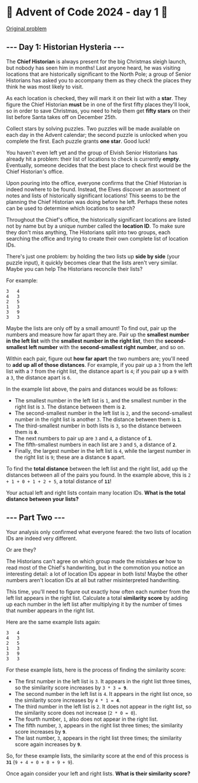 # 🎄 Advent of Code 2024 - day 1 🎄
[Original problem](https://adventofcode.com/2024/day/1)

<article class="day-desc"><h2>--- Day 1: Historian Hysteria ---</h2><p>The <strong>Chief Historian</strong> is always present for the big Christmas sleigh launch, but nobody has seen him in months! Last anyone heard, he was visiting locations that are historically significant to the North Pole; a group of Senior Historians has asked you to accompany them as they check the places they think he was most likely to visit.</p>
<p>As each location is checked, they will mark it on their list with a <strong>star</strong>. They figure the Chief Historian <strong>must</strong> be in one of the first fifty places they'll look, so in order to save Christmas, you need to help them get <strong>fifty stars</strong> on their list before Santa takes off on December 25th.</p>
<p>Collect stars by solving puzzles.  Two puzzles will be made available on each day in the Advent calendar; the second puzzle is unlocked when you complete the first.  Each puzzle grants <strong>one star</strong>. Good luck!</p>
<p>You haven't even left yet and the group of Elvish Senior Historians has already hit a problem: their list of locations to check is currently <strong>empty</strong>. Eventually, someone decides that the best place to check first would be the Chief Historian's office.</p>
<p>Upon pouring into the office, everyone confirms that the Chief Historian is indeed nowhere to be found. Instead, the Elves discover an assortment of notes and lists of historically significant locations! This seems to be the planning the Chief Historian was doing before he left. Perhaps these notes can be used to determine which locations to search?</p>
<p>Throughout the Chief's office, the historically significant locations are listed not by name but by a unique number called the <strong>location ID</strong>. To make sure they don't miss anything, The Historians split into two groups, each searching the office and trying to create their own complete list of location IDs.</p>
<p>There's just one problem: by holding the two lists up <strong>side by side</strong> (your puzzle input), it quickly becomes clear that the lists aren't very similar. Maybe you can help The Historians reconcile their lists?</p>
<p>For example:</p>
<pre><code>3   4
4   3
2   5
1   3
3   9
3   3
</code></pre>
<p>Maybe the lists are only off by a small amount! To find out, pair up the numbers and measure how far apart they are. Pair up the <strong>smallest number in the left list</strong> with the <strong>smallest number in the right list</strong>, then the <strong>second-smallest left number</strong> with the <strong>second-smallest right number</strong>, and so on.</p>
<p>Within each pair, figure out <strong>how far apart</strong> the two numbers are; you'll need to <strong>add up all of those distances</strong>. For example, if you pair up a <code>3</code> from the left list with a <code>7</code> from the right list, the distance apart is <code>4</code>; if you pair up a <code>9</code> with a <code>3</code>, the distance apart is <code>6</code>.</p>
<p>In the example list above, the pairs and distances would be as follows:</p>
<ul>
<li>The smallest number in the left list is <code>1</code>, and the smallest number in the right list is <code>3</code>. The distance between them is <code><strong>2</strong></code>.</li>
<li>The second-smallest number in the left list is <code>2</code>, and the second-smallest number in the right list is another <code>3</code>. The distance between them is <code><strong>1</strong></code>.</li>
<li>The third-smallest number in both lists is <code>3</code>, so the distance between them is <code><strong>0</strong></code>.</li>
<li>The next numbers to pair up are <code>3</code> and <code>4</code>, a distance of <code><strong>1</strong></code>.</li>
<li>The fifth-smallest numbers in each list are <code>3</code> and <code>5</code>, a distance of <code><strong>2</strong></code>.</li>
<li>Finally, the largest number in the left list is <code>4</code>, while the largest number in the right list is <code>9</code>; these are a distance <code><strong>5</strong></code> apart.</li>
</ul>
<p>To find the <strong>total distance</strong> between the left list and the right list, add up the distances between all of the pairs you found. In the example above, this is <code>2 + 1 + 0 + 1 + 2 + 5</code>, a total distance of <code><strong>11</strong></code>!</p>
<p>Your actual left and right lists contain many location IDs. <strong>What is the total distance between your lists?</strong></p>
</article>

<article class="day-desc"><h2 id="part2">--- Part Two ---</h2><p>Your analysis only confirmed what everyone feared: the two lists of location IDs are indeed very different.</p>
<p>Or are they?</p>
<p>The Historians can't agree on which group made the mistakes <strong>or</strong> how to read most of the Chief's handwriting, but in the commotion you notice an interesting detail: <span title="We were THIS close to summoning the Alot of Location IDs!">a lot</span> of location IDs appear in both lists! Maybe the other numbers aren't location IDs at all but rather misinterpreted handwriting.</p>
<p>This time, you'll need to figure out exactly how often each number from the left list appears in the right list. Calculate a total <strong>similarity score</strong> by adding up each number in the left list after multiplying it by the number of times that number appears in the right list.</p>
<p>Here are the same example lists again:</p>
<pre><code>3   4
4   3
2   5
1   3
3   9
3   3
</code></pre>
<p>For these example lists, here is the process of finding the similarity score:</p>
<ul>
<li>The first number in the left list is <code>3</code>. It appears in the right list three times, so the similarity score increases by <code>3 * 3 = <strong>9</strong></code>.</li>
<li>The second number in the left list is <code>4</code>. It appears in the right list once, so the similarity score increases by <code>4 * 1 = <strong>4</strong></code>.</li>
<li>The third number in the left list is <code>2</code>. It does not appear in the right list, so the similarity score does not increase (<code>2 * 0 = 0</code>).</li>
<li>The fourth number, <code>1</code>, also does not appear in the right list.</li>
<li>The fifth number, <code>3</code>, appears in the right list three times; the similarity score increases by <code><strong>9</strong></code>.</li>
<li>The last number, <code>3</code>, appears in the right list three times; the similarity score again increases by <code><strong>9</strong></code>.</li>
</ul>
<p>So, for these example lists, the similarity score at the end of this process is <code><strong>31</strong></code> (<code>9 + 4 + 0 + 0 + 9 + 9</code>).</p>
<p>Once again consider your left and right lists. <strong>What is their similarity score?</strong></p>
</article>
